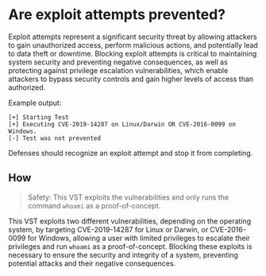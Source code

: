 # Are exploit attempts prevented?

Exploit attempts represent a significant security threat by allowing attackers to gain unauthorized access, perform malicious actions, and potentially lead to data theft or downtime. Blocking exploit attempts is critical to maintaining system security and preventing negative consequences, as well as protecting against privilege escalation vulnerabilities, which enable attackers to bypass security controls and gain higher levels of access than authorized. 

Example output:
```
[+] Starting Test
[+] Executing CVE-2019-14287 on Linux/Darwin OR CVE-2016-0099 on Windows.
[-] Test was not prevented
```
Defenses should recognize an exploit attempt and stop it from completing.

## How

> Safety: This VST exploits the vulnerabilities and only runs the command `whoami` as a proof-of-concept.

This VST exploits two different vulnerabilities, depending on the operating system, by targeting CVE-2019-14287 for Linux or Darwin, or CVE-2016-0099 for Windows, allowing a user with limited privileges to escalate their privileges and run `whoami` as a proof-of-concept. Blocking these exploits is necessary to ensure the security and integrity of a system, preventing potential attacks and their negative consequences.
